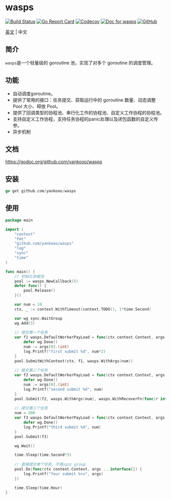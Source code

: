 # wasps

[![Build Status](https://travis-ci.com/yankooo/wasps.svg?branch=master)](https://travis-ci.com/yankooo/wasps) [![Go Report Card](https://goreportcard.com/badge/github.com/yankooo/wasps)](https://goreportcard.com/report/github.com/yankooo/wasps) [![Codecov](https://img.shields.io/codecov/c/github/yankooo/wasps/master)](https://codecov.io/gh/yankooo/wasps) [![Doc for wasps](https://img.shields.io/badge/go.dev-doc-007d9c?style=flat&logo=appveyor)](https://pkg.go.dev/github.com/yankooo/wasps?tab=doc) [![GitHub](https://img.shields.io/github/license/yankooo/wasps)](https://github.com/yankooo/wasps/blob/master/LICENSE)

[英文](README.md) | 中文

## 简介

`wasps`是一个轻量级的 goroutine 池，实现了对多个 goroutine 的调度管理。

## 功能

- 自动调度goroutine。
- 提供了常用的接口：任务提交、获取运行中的 goroutine 数量、动态调整 Pool 大小、释放 Pool。
- 提供了回调类型的协程池、串行化工作的协程池、自定义工作协程的协程池。
- 支持自定义工作协程，支持任务协程的panic处理以及闭包函数的自定义传参。
- 异步机制

## 文档

https://godoc.org/github.com/yankooo/wasps

## 安装

``` go
go get github.com/yankooo/wasps
```

## 使用
``` go
package main

import (
    "context"
    "fmt"
    "github.com/yankooo/wasps"
    "log"
    "sync"
    "time"
)

func main() {
    // 初始化协程池
    pool := wasps.NewCallback(5)
    defer func() {
        pool.Release()
    }()

    var num = 10
    ctx, _ := context.WithTimeout(context.TODO(), 1*time.Second)

    var wg sync.WaitGroup
    wg.Add(3)
    
    // 提交第一个任务
    var f1 wasps.DefaultWorkerPayLoad = func(ctx context.Context, args ...interface{}) {
        defer wg.Done()
        num := args[0].(int)
        log.Printf("first submit %d", num*2)
    }
    pool.SubmitWithContext(ctx, f1, wasps.WithArgs(num))
    
    // 提交第二个任务
    var f2 wasps.DefaultWorkerPayLoad = func(ctx context.Context, args ...interface{}) {
        defer wg.Done()
        num := args[0].(int)
        log.Printf("second submit %d", num)
    }
    pool.Submit(f2, wasps.WithArgs(num), wasps.WithRecoverFn(func(r interface{}) { fmt.Printf("catch panic: %+v\n", r) }))
    
    // 提交第三个任务
    num = 200
    var f3 wasps.DefaultWorkerPayLoad = func(ctx context.Context, args ...interface{}) {
        defer wg.Done()
        log.Printf("third submit %d", num)
    }
    pool.Submit(f3)

    wg.Wait()

    time.Sleep(time.Second*3)
    
    // 直接提交单个任务，不用sync group
    pool.Do(func(ctx context.Context, args ...interface{}) {
        log.Printf("four submit %+v", args)
    })

    time.Sleep(time.Hour)
}
```